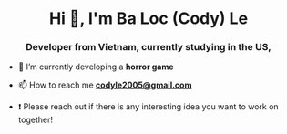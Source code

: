 <h1 align="center">Hi 👋, I'm Ba Loc (Cody) Le</h1>
<h3 align="center">Developer from Vietnam, currently studying in the US,</h3>

- 🔭 I’m currently developing a **horror game**

- 📫 How to reach me **codyle2005@gmail.com**

- :exclamation: Please reach out if there is any interesting idea you want to work on together!


